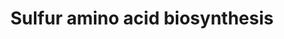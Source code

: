 ---
annotations:
- type: Pathway Ontology
  value: cysteine and methionine metabolic pathway
authors:
- J.Heckman
- MaintBot
- Khanspers
- Egonw
- Ddigles
- DeSl
- AlexanderPico
- Eweitz
description: ''
last-edited: 2021-05-20
organisms:
- Saccharomyces cerevisiae
redirect_from:
- /index.php/Pathway:WP7
- /instance/WP7
schema-jsonld:
- '@context': https://schema.org/
  '@id': https://wikipathways.github.io/pathways/WP7.html
  '@type': Dataset
  creator:
    '@type': Organization
    name: WikiPathways
  description: ''
  keywords:
  - L-cysteine
  - STR2
  - L-methionine
  - Coenzyme A
  - ECM17
  - MET2
  - CYS3
  - acetyl-CoA
  - L-serine
  - phosphate
  - homoserine
  - MET17
  - adenosine-3',5'-bisphosphate
  - STR3
  - MET14
  - 3 NADPH
  - cystathionine
  - MET10
  - homocysteine
  - MET3
  - pyrophosphate
  - ATP
  - acetate
  - ADP
  - SAM1
  - MET6
  - CYS4
  - MET16
  - SAM2
  - NADPH
  license: CC0
  name: Sulfur amino acid biosynthesis
seo: CreativeWork
title: Sulfur amino acid biosynthesis
wpid: WP7
---